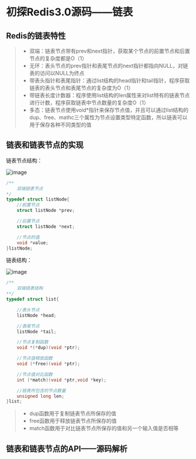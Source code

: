 # 初探Redis3.0源码——链表

## Redis的链表特性

> - 双端：链表节点带有prev和next指针，获取某个节点的前置节点和后置节点的复杂度都是O（1）
> - 无环：表头节点的prev指针和表尾节点的next指针都指向NULL，对链表的访问以NULL为终点
> - 带表头指针和表尾指针：通过list结构的head指针和tail指针，程序获取链表的表头节点和表尾节点的复杂度为O（1）
> - 带链表长度计数器：程序使用list结构的len属性来对list特有的链表节点进行计数，程序获取链表中节点数量的复杂度O（1）
> - 多态：链表节点使用void*指针来保存节点值，并且可以通过list结构的dup、free、mathc三个属性为节点设置类型特定函数，所以链表可以用于保存各种不同类型的值

## 链表和链表节点的实现

链表节点结构：

![image](https://user-images.githubusercontent.com/77189278/224739552-cb03ab84-db57-4b82-9e49-4f88ccaaa4d6.png)

```c
/**
    双端链表节点
*/
typedef struct listNode{
    //前置节点
    struct listNode *prev;

    //后置节点
    struct listNode *next;

    //节点的值
    void *value;
}listNode;
```

链表结构：

![image](https://user-images.githubusercontent.com/77189278/224739804-4037cc8a-3c23-470d-9d12-f5cdae908819.png)

```c
/**
    双端链表结构
**/
typedef struct list{

    //表头节点
    listNode *head;

    //表尾节点
    listNode *tail;

    //节点复制函数
    void *(*dup)(void *ptr);

    //节点值释放函数
    void (*free)(void *ptr);

    //节点值对比函数
    int (*match)(void *ptr,void *key);

    //链表所包含的节点数量
    unsigned long len;
}list;
```

> - dup函数用于复制链表节点所保存的值
> - free函数用于释放链表节点所保存的值
> - match函数用于对比链表节点所保存的值和另一个输入值是否相等

## 链表和链表节点的API——源码解析
